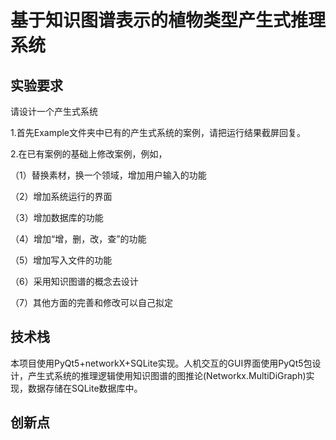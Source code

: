 # 基于知识图谱表示的植物类型产生式推理系统 
## 实验要求

请设计一个产生式系统

1.首先Example文件夹中已有的产生式系统的案例，请把运行结果截屏回复。

2.在已有案例的基础上修改案例，例如，

（1）替换素材，换一个领域，增加用户输入的功能

（2）增加系统运行的界面

（3）增加数据库的功能

（4）增加“增，删，改，查”的功能

（5）增加写入文件的功能

（6）采用知识图谱的概念去设计

（7）其他方面的完善和修改可以自己拟定

## 技术栈

本项目使用PyQt5+networkX+SQLite实现。人机交互的GUI界面使用PyQt5包设计，产生式系统的推理逻辑使用知识图谱的图推论(Networkx.MultiDiGraph)实现，数据存储在SQLite数据库中。

## 创新点

